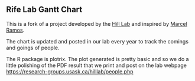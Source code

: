 ## Rife Lab Gantt Chart

This is a fork of a project developed by the [Hill Lab](https://github.com/HillLabSask/HillLab_gantt_chart) and inspired by [Marcel Ramos](https://rpubs.com/mramos/ganttchart).

The chart is updated and posted in our lab every year to track the comings and goings of people. 

The R package is plotrix. The plot generated is pretty basic and so we do a little polishing of the PDF result that we print and post on the lab webpage https://research-groups.usask.ca/hilllab/people.php
